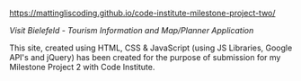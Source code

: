 https://mattingliscoding.github.io/code-institute-milestone-project-two/


*Visit Bielefeld - Tourism Information and Map/Planner Application*

This site, created using HTML, CSS & JavaScript (using JS Libraries, Google API's and jQuery) has been created for the purpose of submission for my Milestone Project 2 with Code Institute.
